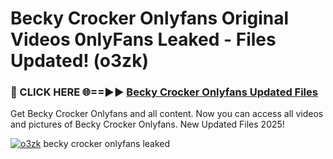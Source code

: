 # Becky Crocker Onlyfans Original Videos 0nlyFans Leaked - Files Updated! (o3zk)

<h3>🔴 CLICK HERE 🌐==►► <a href="https://tinyurl.com/2jnfzry5" rel="nofollow">Becky Crocker Onlyfans Updated Files</a></h3>

Get Becky Crocker Onlyfans and all content. Now you can access all videos and pictures of Becky Crocker Onlyfans. New Updated Files 2025!

[![o3zk](https://i.imgur.com/GyGTBgg.gif)](https://tinyurl.com/2jnfzry5)
becky crocker onlyfans leaked